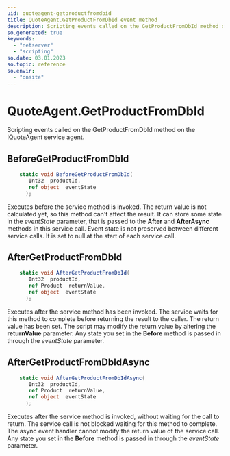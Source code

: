 ```yaml
---
uid: quoteagent-getproductfromdbid
title: QuoteAgent.GetProductFromDbId event method
description: Scripting events called on the GetProductFromDbId method on the QuoteAgent service agent.
so.generated: true
keywords:
  - "netserver"
  - "scripting"
so.date: 03.01.2023
so.topic: reference
so.envir:
  - "onsite"
---
```

# QuoteAgent.GetProductFromDbId

Scripting events called on the <see cref='M:SuperOffice.CRM.Services.IQuoteAgent.GetProductFromDbId'>GetProductFromDbId</see> method on the <see cref='IQuoteAgent'>IQuoteAgent</see>  service agent.

## BeforeGetProductFromDbId
```cs
    static void BeforeGetProductFromDbId(
       Int32  productId,
       ref object  eventState
      );
```
Executes before the service method is invoked.
The return value is not calculated yet, so this method can't affect the result.
It can store some state in the *eventState* parameter, that is passed to the **After** and **AfterAsync** methods in this service call.
Event state is not preserved between different service calls. It is set to null at the start of each service call.
## AfterGetProductFromDbId
```cs
    static void AfterGetProductFromDbId(
       Int32  productId,
       ref Product  returnValue,
       ref object  eventState
      );
```
Executes after the service method has been invoked. The service waits for this method to complete before returning the result to the caller.
The return value has been set. The script may modify the return value by altering the **returnValue** parameter.
Any state you set in the **Before** method is passed in through the *eventState* parameter.
## AfterGetProductFromDbIdAsync
```cs
    static void AfterGetProductFromDbIdAsync(
       Int32  productId,
       ref Product  returnValue,
       ref object  eventState
      );
```
Executes after the service method is invoked, without waiting for the call to return.
The service call is not blocked waiting for this method to complete.
The async event handler cannot modify the return value of the service call.
Any state you set in the **Before** method is passed in through the *eventState* parameter.

